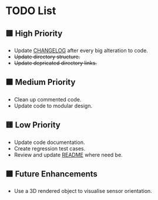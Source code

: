 # TODO List

## :red_square: High Priority

- Update [CHANGELOG](/mpu6050_raspi_tkinter/CHANGELOG.md) after every big alteration to code.
- ~~Update directory structure.~~
- ~~Update depricated directory links.~~

## :orange_square: Medium Priority

- Clean up commented code.
- Update code to modular design.

## :yellow_square: Low Priority

- Update code documentation.
- Create regression test cases.
- Review and update [README](/mpu6050_raspi_tkinter/README.md) where need be.

## :green_square: Future Enhancements

- Use a 3D rendered object to visualise sensor orientation.
